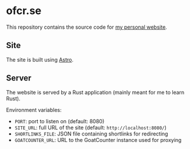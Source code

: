 # ofcr.se

This repository contains the source code for [my personal website](https://ofcr.se/).

## Site

The site is built using [Astro](https://astro.build/).

## Server

The website is served by a Rust application (mainly meant for me to learn Rust).

Environment variables:
- `PORT`: port to listen on (default: 8080)
- `SITE_URL`: full URL of the site (default: `http://localhost:8080/`)
- `SHORTLINKS_FILE`: JSON file containing shortlinks for redirecting
- `GOATCOUNTER_URL`: URL to the GoatCounter instance used for proxying
